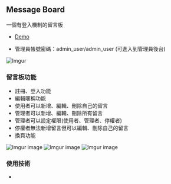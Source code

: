 ## Message Board 
一個有登入機制的留言板

* [Demo]()

* 管理員帳號密碼：admin_user/admin_user (可進入到管理員後台)

![Imgur](https://imgur.com/LkJRCu8.gif)

### 留言板功能
* 註冊、登入功能
* 編輯暱稱功能
* 使用者可以新增、編輯、刪除自己的留言
* 管理者可以新增、編輯、刪除所有留言
* 管理者可以設定權限(使用者、管理者、停權者)
* 停權者無法新增留言但可以編輯、刪除自己的留言
* 換頁功能

![Imgur image](https://imgur.com/Mvca70z.jpg)
![Imgur image](https://imgur.com/4Q0bbch.jpg)
![Imgur image](https://imgur.com/bLDLxxk.jpg)

### 使用技術
* 
